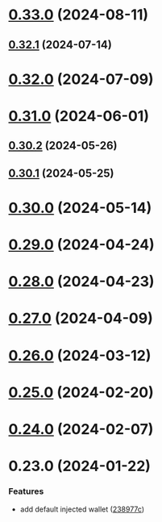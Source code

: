 # [0.33.0](https://github.com/rango-exchange/rango-client/compare/provider-default@0.32.1...provider-default@0.33.0) (2024-08-11)



## [0.32.1](https://github.com/rango-exchange/rango-client/compare/provider-default@0.32.0...provider-default@0.32.1) (2024-07-14)



# [0.32.0](https://github.com/rango-exchange/rango-client/compare/provider-default@0.30.2...provider-default@0.32.0) (2024-07-09)



# [0.31.0](https://github.com/rango-exchange/rango-client/compare/provider-default@0.30.2...provider-default@0.31.0) (2024-06-01)



## [0.30.2](https://github.com/rango-exchange/rango-client/compare/provider-default@0.30.1...provider-default@0.30.2) (2024-05-26)



## [0.30.1](https://github.com/rango-exchange/rango-client/compare/provider-default@0.30.0...provider-default@0.30.1) (2024-05-25)



# [0.30.0](https://github.com/rango-exchange/rango-client/compare/provider-default@0.29.0...provider-default@0.30.0) (2024-05-14)



# [0.29.0](https://github.com/rango-exchange/rango-client/compare/provider-default@0.28.0...provider-default@0.29.0) (2024-04-24)



# [0.28.0](https://github.com/rango-exchange/rango-client/compare/provider-default@0.27.0...provider-default@0.28.0) (2024-04-23)



# [0.27.0](https://github.com/rango-exchange/rango-client/compare/provider-default@0.26.0...provider-default@0.27.0) (2024-04-09)



# [0.26.0](https://github.com/rango-exchange/rango-client/compare/provider-default@0.25.0...provider-default@0.26.0) (2024-03-12)



# [0.25.0](https://github.com/rango-exchange/rango-client/compare/provider-default@0.24.0...provider-default@0.25.0) (2024-02-20)



# [0.24.0](https://github.com/rango-exchange/rango-client/compare/provider-default@0.23.0...provider-default@0.24.0) (2024-02-07)



# 0.23.0 (2024-01-22)


### Features

* add default injected wallet ([238977c](https://github.com/rango-exchange/rango-client/commit/238977c0e3cd09feba9f2557f1b099b9af3afb0d))



